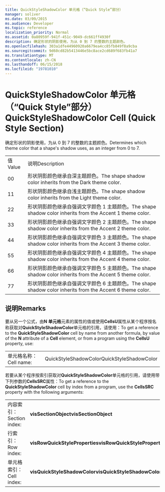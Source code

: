 ```yaml
---
title: QuickStyleShadowColor 单元格（“Quick Style”部分）
manager: soliver
ms.date: 03/09/2015
ms.audience: Developer
ms.topic: reference
localization_priority: Normal
ms.assetid: 0a80959f-941f-451c-9049-dc661ff4930f
description: 确定形状的阴影使用，为从 0 到 7 的整数的主题颜色。
ms.openlocfilehash: 303a1dfe44960920a6679ea4cc85fb849f8a9cba
ms.sourcegitcommit: 9d60cd82b5413446e5bc8ace2cd689f683fb41a7
ms.translationtype: MT
ms.contentlocale: zh-CN
ms.lasthandoff: 06/15/2018
ms.locfileid: "19781010"
---
```

# <a name="quickstyleshadowcolor-cell-quick-style-section"></a><span data-ttu-id="a6425-103">QuickStyleShadowColor 单元格（“Quick Style”部分）</span><span class="sxs-lookup"><span data-stu-id="a6425-103">QuickStyleShadowColor Cell (Quick Style Section)</span></span>

<span data-ttu-id="a6425-104">确定形状的阴影使用，为从 0 到 7 的整数的主题颜色。</span><span class="sxs-lookup"><span data-stu-id="a6425-104">Determines which theme color that a shape's shadow uses, as an integer from 0 to 7.</span></span>
  
|||
|:-----|:-----|
|<span data-ttu-id="a6425-105">值</span><span class="sxs-lookup"><span data-stu-id="a6425-105">Value</span></span>  <br/> |<span data-ttu-id="a6425-106">说明</span><span class="sxs-lookup"><span data-stu-id="a6425-106">Description</span></span>  <br/> |
|<span data-ttu-id="a6425-107">0</span><span class="sxs-lookup"><span data-stu-id="a6425-107">0</span></span>  <br/> |<span data-ttu-id="a6425-108">形状阴影颜色继承自深主题颜色。</span><span class="sxs-lookup"><span data-stu-id="a6425-108">The shape shadow color inherits from the Dark theme color.</span></span>  <br/> |
|<span data-ttu-id="a6425-109">1</span><span class="sxs-lookup"><span data-stu-id="a6425-109">1</span></span>  <br/> |<span data-ttu-id="a6425-110">形状阴影颜色继承自浅主题颜色。</span><span class="sxs-lookup"><span data-stu-id="a6425-110">The shape shadow color inherits from the Light theme color.</span></span>  <br/> |
|<span data-ttu-id="a6425-111">2</span><span class="sxs-lookup"><span data-stu-id="a6425-111">2</span></span>  <br/> |<span data-ttu-id="a6425-112">形状阴影颜色继承自强调文字颜色 1 主题颜色。</span><span class="sxs-lookup"><span data-stu-id="a6425-112">The shape shadow color inherits from the Accent 1 theme color.</span></span>  <br/> |
|<span data-ttu-id="a6425-113">3</span><span class="sxs-lookup"><span data-stu-id="a6425-113">3</span></span>  <br/> |<span data-ttu-id="a6425-114">形状阴影颜色继承自强调文字颜色 2 主题颜色。</span><span class="sxs-lookup"><span data-stu-id="a6425-114">The shape shadow color inherits from the Accent 2 theme color.</span></span>  <br/> |
|<span data-ttu-id="a6425-115">4</span><span class="sxs-lookup"><span data-stu-id="a6425-115">4</span></span>  <br/> |<span data-ttu-id="a6425-116">形状阴影颜色继承自强调文字颜色 3 主题颜色。</span><span class="sxs-lookup"><span data-stu-id="a6425-116">The shape shadow color inherits from the Accent 3 theme color.</span></span>  <br/> |
|<span data-ttu-id="a6425-117">5</span><span class="sxs-lookup"><span data-stu-id="a6425-117">5</span></span>  <br/> |<span data-ttu-id="a6425-118">形状阴影颜色继承自强调文字颜色 4 主题颜色。</span><span class="sxs-lookup"><span data-stu-id="a6425-118">The shape shadow color inherits from the Accent 4 theme color.</span></span>  <br/> |
|<span data-ttu-id="a6425-119">6</span><span class="sxs-lookup"><span data-stu-id="a6425-119">6</span></span>  <br/> |<span data-ttu-id="a6425-120">形状阴影颜色继承自强调文字颜色 5 主题颜色。</span><span class="sxs-lookup"><span data-stu-id="a6425-120">The shape shadow color inherits from the Accent 5 theme color.</span></span>  <br/> |
|<span data-ttu-id="a6425-121">7</span><span class="sxs-lookup"><span data-stu-id="a6425-121">7</span></span>  <br/> |<span data-ttu-id="a6425-122">形状阴影颜色继承自强调文字颜色 6 主题颜色。</span><span class="sxs-lookup"><span data-stu-id="a6425-122">The shape shadow color inherits from the Accent 6 theme color.</span></span>  <br/> |
   
## <a name="remarks"></a><span data-ttu-id="a6425-123">说明</span><span class="sxs-lookup"><span data-stu-id="a6425-123">Remarks</span></span>

<span data-ttu-id="a6425-124">要从另一个公式，由**N** **单元格**元素的属性的值或使用**CellsU**属性从某个程序按名称获取对**QuickStyleShadowColor**单元格的引用，请使用：</span><span class="sxs-lookup"><span data-stu-id="a6425-124">To get a reference to the **QuickStyleShadowColor** cell by name from another formula, by value of the **N** attribute of a **Cell** element, or from a program using the **CellsU** property, use:</span></span> 
  
|||
|:-----|:-----|
| <span data-ttu-id="a6425-125">单元格名称：</span><span class="sxs-lookup"><span data-stu-id="a6425-125">Cell name:</span></span>  <br/> | <span data-ttu-id="a6425-126">QuickStyleShadowColor</span><span class="sxs-lookup"><span data-stu-id="a6425-126">QuickStyleShadowColor</span></span>  <br/> |
   
<span data-ttu-id="a6425-127">若要从某个程序按索引获取对**QuickStyleShadowColor**单元格的引用，请使用带下列参数的**CellsSRC**属性：</span><span class="sxs-lookup"><span data-stu-id="a6425-127">To get a reference to the **QuickStyleShadowColor** cell by index from a program, use the **CellsSRC** property with the following arguments:</span></span> 
  
|||
|:-----|:-----|
| <span data-ttu-id="a6425-128">内容索引：</span><span class="sxs-lookup"><span data-stu-id="a6425-128">Section index:</span></span>  <br/> |<span data-ttu-id="a6425-129">**visSectionObject**</span><span class="sxs-lookup"><span data-stu-id="a6425-129">**visSectionObject**</span></span> <br/> |
| <span data-ttu-id="a6425-130">行索引：</span><span class="sxs-lookup"><span data-stu-id="a6425-130">Row index:</span></span>  <br/> |<span data-ttu-id="a6425-131">**visRowQuickStyleProperties**</span><span class="sxs-lookup"><span data-stu-id="a6425-131">**visRowQuickStyleProperties**</span></span> <br/> |
| <span data-ttu-id="a6425-132">单元格索引：</span><span class="sxs-lookup"><span data-stu-id="a6425-132">Cell index:</span></span>  <br/> |<span data-ttu-id="a6425-133">**visQuickStyleShadowColor**</span><span class="sxs-lookup"><span data-stu-id="a6425-133">**visQuickStyleShadowColor**</span></span> <br/> |
   

